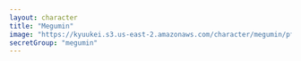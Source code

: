 ```yaml
---
layout: character
title: "Megumin"
image: "https://kyuukei.s3.us-east-2.amazonaws.com/character/megumin/pfp.png"
secretGroup: "megumin"
---
```

